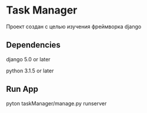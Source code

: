 # Task Manager
Проект создан с целью изучения фреймворка django
## Dependencies
django 5.0 or later

python 3.1.5 or later
## Run App
pyton taskManager/manage.py runserver
